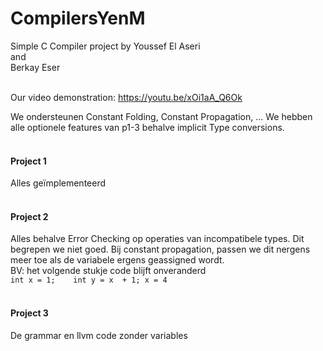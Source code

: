 # CompilersYenM

Simple C Compiler project by
  Youssef El Aseri \
  and \
  Berkay Eser
<br><br>

Our video demonstration:
https://youtu.be/xOi1aA_Q6Ok

We ondersteunen Constant Folding, Constant Propagation, ...
We hebben alle optionele features van p1-3 behalve implicit Type conversions.
<br><br>

#### Project 1

Alles geïmplementeerd
<br><br>

#### Project 2
Alles behalve Error Checking op
operaties van incompatibele types. Dit begrepen we niet goed.
Bij constant propagation, passen we dit nergens meer toe 
als de variabele ergens geassigned wordt.<br>
BV: het volgende stukje code blijft onveranderd<br>
`int x = 1;   
int y = x  + 1;
x = 4`
<br><br>

#### Project 3
De grammar en llvm code zonder variables